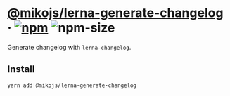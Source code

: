 # [@mikojs/lerna-generate-changelog][website] · <!-- badges.start -->[![npm][npm-image]][npm-link] ![npm-size][npm-size-image]

[npm-image]: https://img.shields.io/npm/v/@mikojs/lerna-generate-changelog.svg
[npm-link]: https://www.npmjs.com/package/@mikojs/lerna-generate-changelog
[npm-size-image]: https://img.shields.io/bundlephobia/minzip/@mikojs/lerna-generate-changelog.svg

<!-- badges.end -->

[website]: https://mikojs.github.io/core/lerna-generate-changelog

Generate changelog with `lerna-changelog`.

## Install

```sh
yarn add @mikojs/lerna-generate-changelog
```
